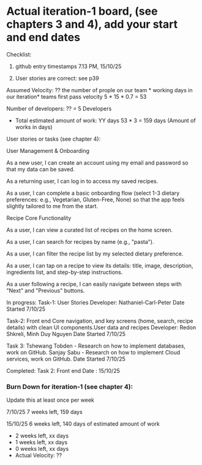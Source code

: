 # Actual iteration-1 board, (see chapters 3 and 4), add your start and end dates 

Checklist: 
1. github entry timestamps
7.13 PM, 15/10/25

2. User stories are correct: see p39

Assumed Velocity: ?? 
the number of prople on our team * working days in our iteration* teams first pass velocity 
5 * 15 * 0.7 = 53

Number of developers: ??
= 5 Developers

* Total estimated amount of work: YY days
53 * 3 = 159 days (Amount of works in days)

User stories or tasks (see chapter 4):

User Management & Onboarding

As a new user, I can create an account using my email and password so that my data can be saved.

As a returning user, I can log in to access my saved recipes.

As a user, I can complete a basic onboarding flow (select 1-3 dietary preferences: e.g., Vegetarian, Gluten-Free, None) so that the app feels slightly tailored to me from the start.

Recipe Core Functionality

As a user, I can view a curated list of recipes on the home screen.

As a user, I can search for recipes by name (e.g., "pasta").

As a user, I can filter the recipe list by my selected dietary preference.

As a user, I can tap on a recipe to view its details: title, image, description, ingredients list, and step-by-step instructions.

As a user following a recipe, I can easily navigate between steps with "Next" and "Previous" buttons. 

In progress:
Task-1: User Stories
Developer: Nathaniel-Carl-Peter
Date Started 7/10/25

Task-2: Front end
Core navigation, and key screens (home, search, recipe details) with clean UI components.User data and recipes
Developer: Redon Shkreli, Minh Duy Nguyen
Date Started 7/10/25

Task 3: 
Tshewang Tobden - Research on how to implement databases, work on GitHub.
Sanjay Sabu - Research on how to implement Cloud services, work on GitHub.
Date Started 7/10/25

Completed:
Task 2: Front end
Date : 15/10/25

### Burn Down for iteration-1 (see chapter 4):
Update this at least once per week

7/10/25
7 weeks left, 159 days

15/10/25
6 weeks left, 140 days of estimated amount of work 

* 2 weeks left, xx days
* 1 weeks left, xx days
* 0 weeks left, xx days
* Actual Velocity: ?? 
